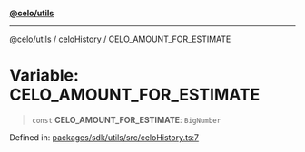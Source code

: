 [**@celo/utils**](../../README.md)

***

[@celo/utils](../../README.md) / [celoHistory](../README.md) / CELO\_AMOUNT\_FOR\_ESTIMATE

# Variable: CELO\_AMOUNT\_FOR\_ESTIMATE

> `const` **CELO\_AMOUNT\_FOR\_ESTIMATE**: `BigNumber`

Defined in: [packages/sdk/utils/src/celoHistory.ts:7](https://github.com/celo-org/developer-tooling/blob/master/packages/sdk/utils/src/celoHistory.ts#L7)
